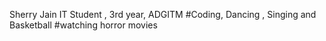 Sherry Jain 
IT Student , 3rd year, ADGITM
    #Coding, Dancing , Singing and Basketball
            #watching horror movies

